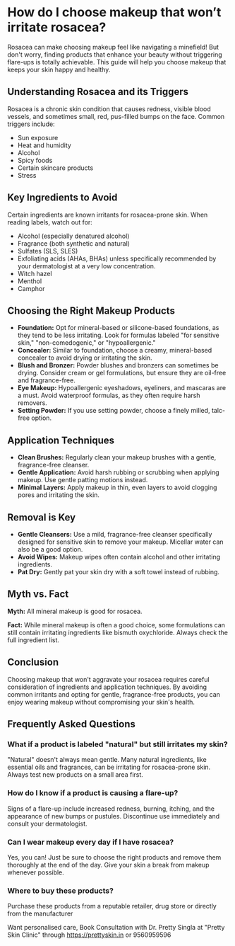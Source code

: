 # How do I choose makeup that won’t irritate rosacea?

Rosacea can make choosing makeup feel like navigating a minefield! But don't worry, finding products that enhance your beauty without triggering flare-ups is totally achievable. This guide will help you choose makeup that keeps your skin happy and healthy.

## Understanding Rosacea and its Triggers

Rosacea is a chronic skin condition that causes redness, visible blood vessels, and sometimes small, red, pus-filled bumps on the face. Common triggers include:

*   Sun exposure
*   Heat and humidity
*   Alcohol
*   Spicy foods
*   Certain skincare products
*   Stress

## Key Ingredients to Avoid

Certain ingredients are known irritants for rosacea-prone skin. When reading labels, watch out for:

*   Alcohol (especially denatured alcohol)
*   Fragrance (both synthetic and natural)
*   Sulfates (SLS, SLES)
*   Exfoliating acids (AHAs, BHAs) unless specifically recommended by your dermatologist at a very low concentration.
*   Witch hazel
*   Menthol
*   Camphor

## Choosing the Right Makeup Products

*   **Foundation:** Opt for mineral-based or silicone-based foundations, as they tend to be less irritating. Look for formulas labeled "for sensitive skin," "non-comedogenic," or "hypoallergenic."
*   **Concealer:** Similar to foundation, choose a creamy, mineral-based concealer to avoid drying or irritating the skin.
*   **Blush and Bronzer:** Powder blushes and bronzers can sometimes be drying. Consider cream or gel formulations, but ensure they are oil-free and fragrance-free.
*   **Eye Makeup:** Hypoallergenic eyeshadows, eyeliners, and mascaras are a must. Avoid waterproof formulas, as they often require harsh removers.
*   **Setting Powder:** If you use setting powder, choose a finely milled, talc-free option.

## Application Techniques

*   **Clean Brushes:** Regularly clean your makeup brushes with a gentle, fragrance-free cleanser.
*   **Gentle Application:** Avoid harsh rubbing or scrubbing when applying makeup. Use gentle patting motions instead.
*   **Minimal Layers:** Apply makeup in thin, even layers to avoid clogging pores and irritating the skin.

## Removal is Key

*   **Gentle Cleansers:** Use a mild, fragrance-free cleanser specifically designed for sensitive skin to remove your makeup. Micellar water can also be a good option.
*   **Avoid Wipes:** Makeup wipes often contain alcohol and other irritating ingredients.
*   **Pat Dry:** Gently pat your skin dry with a soft towel instead of rubbing.

## Myth vs. Fact

**Myth:** All mineral makeup is good for rosacea.

**Fact:** While mineral makeup is often a good choice, some formulations can still contain irritating ingredients like bismuth oxychloride. Always check the full ingredient list.

## Conclusion

Choosing makeup that won't aggravate your rosacea requires careful consideration of ingredients and application techniques. By avoiding common irritants and opting for gentle, fragrance-free products, you can enjoy wearing makeup without compromising your skin's health.

## Frequently Asked Questions

### What if a product is labeled "natural" but still irritates my skin?

"Natural" doesn't always mean gentle. Many natural ingredients, like essential oils and fragrances, can be irritating for rosacea-prone skin. Always test new products on a small area first.

### How do I know if a product is causing a flare-up?

Signs of a flare-up include increased redness, burning, itching, and the appearance of new bumps or pustules. Discontinue use immediately and consult your dermatologist.

### Can I wear makeup every day if I have rosacea?

Yes, you can! Just be sure to choose the right products and remove them thoroughly at the end of the day. Give your skin a break from makeup whenever possible.

### Where to buy these products?

Purchase these products from a reputable retailer, drug store or directly from the manufacturer

Want personalised care, Book Consultation with Dr. Pretty Singla at "Pretty Skin Clinic" through https://prettyskin.in or 9560959596
